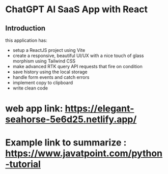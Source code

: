 # ChatGPT AI SaaS App with React

## Introduction
 
this application has:
- setup a ReactJS project using Vite
- create a responsive, beautiful UI/UX with a nice touch of glass morphism using Tailwind CSS
- make advanced RTK query API requests that fire on condition
- save history using the local storage
- handle form events and catch errors
- implement copy to clipboard
- write clean code

# web app link: https://elegant-seahorse-5e6d25.netlify.app/
# Example link to summarize : https://www.javatpoint.com/python-tutorial
